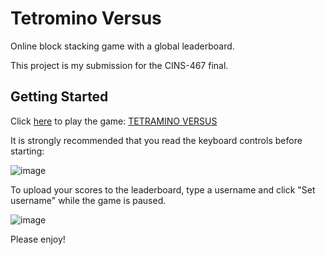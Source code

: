 # Tetromino Versus

Online block stacking game with a global leaderboard.

This project is my submission for the CINS-467 final.

## Getting Started

Click [here](https://collinsjacob127.github.io/Tetramino-Versus/#/) to play the game: [TETRAMINO VERSUS](https://collinsjacob127.github.io/Tetramino-Versus/#/)

It is strongly recommended that you read the keyboard controls before starting:

![image](https://github.com/collinsjacob127/Tetramino-Versus/assets/44860144/e88418b0-b39c-4ff4-b184-b02fe532b028)

To upload your scores to the leaderboard, type a username and click "Set username" while the game is paused.

![image](https://github.com/collinsjacob127/Tetramino-Versus/assets/44860144/58d58937-bec4-4fc2-89e4-c35a694a1123)

Please enjoy!
